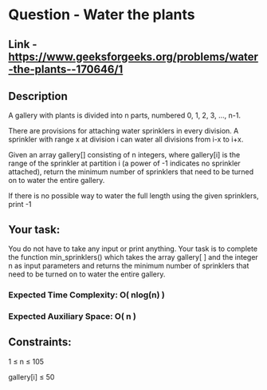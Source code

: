 # Question - Water the plants

## Link - https://www.geeksforgeeks.org/problems/water-the-plants--170646/1

## Description

A gallery with plants is divided into n parts, numbered 0, 1, 2, 3, ..., n-1. 

There are provisions for attaching water sprinklers in every division. A sprinkler with range x at division i can water all divisions from i-x to i+x.

Given an array gallery[] consisting of n integers, where gallery[i] is the range of the sprinkler at partition i (a power of -1 indicates no sprinkler attached), return the minimum number of sprinklers that need to be turned on to water the entire gallery. 

If there is no possible way to water the full length using the given sprinklers, print -1

## Your task:
You do not have to take any input or print anything. Your task is to complete the function min_sprinklers() which takes the array gallery[ ] and the integer n as input parameters and returns the minimum number of sprinklers that need to be turned on to water the entire gallery.

### Expected Time Complexity: O( nlog(n) )

### Expected Auxiliary Space: O( n )

## Constraints:

1 ≤ n ≤ 105

gallery[i] ≤ 50

